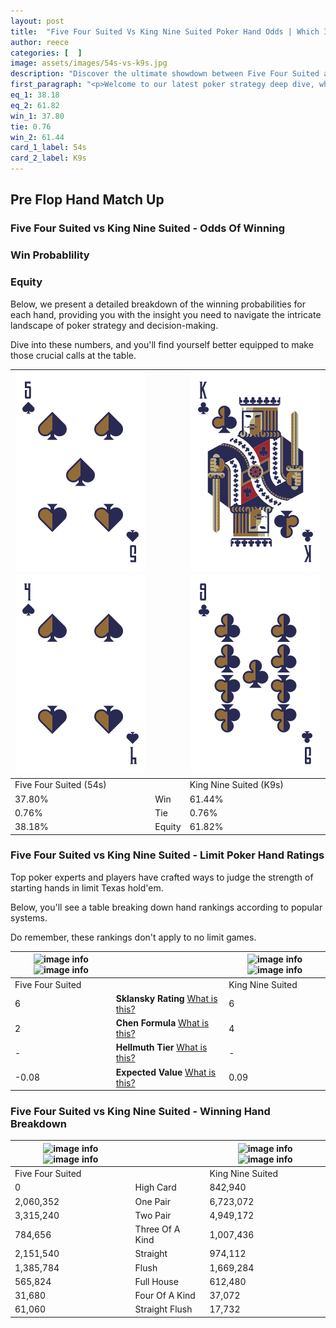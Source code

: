 ```yaml
---
layout: post
title:  "Five Four Suited Vs King Nine Suited Poker Hand Odds | Which Is The Better Hand In Poker? A Complete Guide"
author: reece
categories: [  ]
image: assets/images/54s-vs-k9s.jpg
description: "Discover the ultimate showdown between Five Four Suited and King Nine Suited in poker! Uncover the odds, strategies, and scenarios where one hand triumphs over the other. Get ready to up your poker game with this thrilling analysis."
first_paragraph: "<p>Welcome to our latest poker strategy deep dive, where we're pitting two distinct hands against each other in a high-stakes showdown: Five Four Suited vs King Nine Suited.</p><p>In the dynamic world of poker, every decision counts, and knowing which hand holds the upper hand is key to your success at the table.</p><p>In this article, we'll dissect these two hands, explore the scenarios where one dominates the other, and equip you with the knowledge to make strategic choices that can tip the odds in your favor.</p><p>Get ready to unravel the intriguing dynamics of these poker hands and elevate your game to new heights.</p>"
eq_1: 38.18
eq_2: 61.82
win_1: 37.80
tie: 0.76
win_2: 61.44
card_1_label: 54s
card_2_label: K9s
---
```




[comment]: # (sp0)

## Pre Flop Hand Match Up

<div class="table hand-ratings" markdown="1"> 



### Five Four Suited vs King Nine Suited - Odds Of Winning


  
<div class="row graphs"> 
<div class="col-lg-6">
    <h3>Win Probablility</h3>
    <canvas id="WinChart"></canvas>
</div>
<div class="col-lg-6">
    <h3>Equity</h3>
    <canvas id="EquityChart"></canvas>
</div>
</div>

  Below, we present a detailed breakdown of the winning probabilities for each hand, providing you with the insight you need to navigate the intricate landscape of poker strategy and decision-making. 

Dive into these numbers, and you'll find yourself better equipped to make those crucial calls at the table.


    
| ![image info](assets/images/hand1/5.png) ![image info](assets/images/hand1/4.png) |  | ![image info](assets/images/hand2/k.png) ![image info](assets/images/hand2/9.png) |
| -------- | -------- | -------- |
| Five Four Suited (54s) |  | King Nine Suited (K9s) |
| 37.80% | Win | 61.44% |
| 0.76% | Tie | 0.76% |
| 38.18% | Equity | 61.82% |




[comment]: # (sp1)



### Five Four Suited vs King Nine Suited - Limit Poker Hand Ratings

Top poker experts and players have crafted ways to judge the strength of starting hands in limit Texas hold'em. 

Below, you'll see a table breaking down hand rankings according to popular systems. 

Do remember, these rankings don't apply to no limit games.


    
| ![image info](https://www.riverpairs.com/assets/images/hand1/5.png) ![image info](https://www.riverpairs.com/assets/images/hand1/4.png) |  | ![image info](https://www.riverpairs.com/assets/images/hand2/k.png) ![image info](https://www.riverpairs.com/assets/images/hand2/9.png) |
| -------- | -------- | -------- |
| Five Four Suited |  | King Nine Suited |
| 6 | **Sklansky Rating** [What is this?](/sklansky-rating-explained) | 6 |
| 2 | **Chen Formula** [What is this?](/chen-formula-explained) | 4 |
| - | **Hellmuth Tier** [What is this?](/Hellmuth-tier-explained) | - |
| -0.08 | **Expected Value** [What is this?](/expected-value-explained) | 0.09 |




[comment]: # (sp2)



### Five Four Suited vs King Nine Suited - Winning Hand Breakdown


    
| ![image info](https://www.riverpairs.com/assets/images/hand1/5.png) ![image info](https://www.riverpairs.com/assets/images/hand1/4.png) |  | ![image info](https://www.riverpairs.com/assets/images/hand2/k.png) ![image info](https://www.riverpairs.com/assets/images/hand2/9.png) |
| -------- | -------- | -------- |
| Five Four Suited |  | King Nine Suited |
| 0 | High Card | 842,940 |
| 2,060,352 | One Pair | 6,723,072 |
| 3,315,240 | Two Pair | 4,949,172 |
| 784,656 | Three Of A Kind | 1,007,436 |
| 2,151,540 | Straight | 974,112 |
| 1,385,784 | Flush | 1,669,284 |
| 565,824 | Full House | 612,480 |
| 31,680 | Four Of A Kind | 37,072 |
| 61,060 | Straight Flush | 17,732 |




[comment]: # (sp3)



</div>

[comment]: # (sp4)



[comment]: # (sp5)

